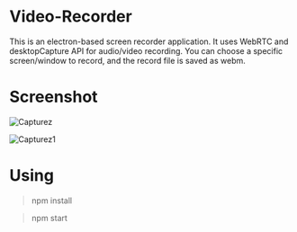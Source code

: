 # Video-Recorder

This is an electron-based screen recorder application. It uses WebRTC and desktopCapture API for audio/video recording.
You can choose a specific screen/window to record, and the record file is saved as webm.

# Screenshot 

![Capturez](https://user-images.githubusercontent.com/58937669/97086744-e294fe80-1642-11eb-9e1a-7e73a7bf5e9f.JPG)

![Capturez1](https://user-images.githubusercontent.com/58937669/97086747-e4f75880-1642-11eb-8f94-ed6e374c61dc.JPG)

# Using

> npm install 


>npm start
